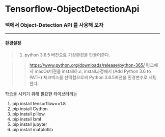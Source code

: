 # Tensorflow-ObjectDetectionApi



### 맥에서 Object-Detection API 를 사용해 보자
***  

####  환경설정

>1. python 3.6.5 버전으로 가상환경을 만들어준다.

>   >  https://www.python.org/downloads/release/python-365/ 링크에서 macOs버젼을 install하고, 
install과정에서 (Add Python 3.6 to PATH) 체크박스를 선택함으로써 Python 3.6.5버젼을 환경변수로 세팅한다.





학습을 시키기 위해 필요한 라이브러리는
1. pip install tensorflow==1.8
2. pip install Cython
3. pip install pillow
4. pip install lxml
5. pip install jupyter
6. pip install matplotlib

